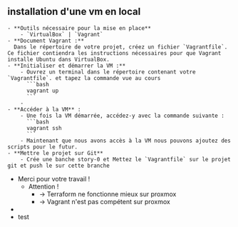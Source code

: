 ## **installation d'une vm en local**
	- **Outils nécessaire pour la mise en place**
		- `VirtualBox` | `Vagrant`
	- **Document Vagrant :**
	  Dans le répertoire de votre projet, créez un fichier `Vagrantfile`. Ce fichier contiendra les instructions nécessaires pour que Vagrant installe Ubuntu dans VirtualBox.
	- **Initialiser et démarrer la VM :**
		- Ouvrez un terminal dans le répertoire contenant votre `Vagrantfile`. et tapez la commande vue au cours
		  ```bash
		  vagrant up
		  ```
		-
	- **Accéder à la VM** :
		- Une fois la VM démarrée, accédez-y avec la commande suivante :
		  ```bash
		  vagrant ssh
		  ```
		- Maintenant que nous avons accès à la VM nous pouvons ajoutez des scripts pour le futur.
	- **Mettre le projet sur Git**
		- Crée une banche story-0 et Mettez le `Vagrantfile` sur le projet git et push le sur cette branche
- Merci pour votre travail !
	- Attention !
		- -> Terraform ne fonctionne mieux sur proxmox
		- -> Vagrant n'est pas compétent sur proxmox
-
- test